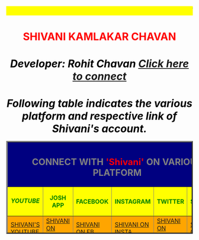 
<html>

<head>
<meta charset="UTF-8"/>

<meta name="viewport" content="width=device-width, initial-scale=1.0" />

<title>
Shivani Chavan
</title>

</head>


<body>


<H2><MARQUEE BGCOLOR = "Yellow"> WELCOME ON OFFICIAL SITE OF SHIVANI CHAVAN'S SOCIAL MEDIA MANAGEMENT SITE. </MARQUEE></H2>
 <h1><CENTER><FONT COLOR = "RED">SHIVANI KAMLAKAR CHAVAN 

<FONT COLOR="black"><H5>Developer: Rohit Chavan
<A HREF=" https://rohit-tech7.github.io/rohitinsocial/">Click here to connect</A>


<Center><H4><FONT COLOR = "black">Following table indicates the various platform and respective link of Shivani's account.

<Table BORDER="3" HEIGHT = "250" WIDTH ="900">
<TR>
<TH COLSPAN=7 BGCOLOR = "navy"> <H2> <FONT COLOR="GREY">CONNECT WITH <FONT COLOR="RED">'Shivani'</FONT> ON VARIOUS PLATFORM</FONT></H2></th>
</TR>

<TR BGCOLOR = "YELLOW"> <FONT COLOR="YELLOW">
<TH> <FONT COLOR="GREEN"><h5>YOUTUBE</h5></FONT></TH> <TH> <FONT COLOR="GREEN">JOSH APP
<TH> <FONT COLOR="GREEN">FACEBOOK <TH><FONT COLOR="GREEN">INSTAGRAM <TH><FONT COLOR="GREEN">
TWITTER<TH><FONT COLOR="GREEN">SNAPCHAT</FONT>

<TR>
<TD BGCOLOR = "ORANGE"><A HREF = "https://www.youtube.com/channel/UCG51GH13DEIeTtOsNwYlJdw/videos"> SHIVANI'S YOUTUBE</A></TD>
<TD BGCOLOR = "ORANGE"><A HREF = "https://share.myjosh.in/profile/9c4cd9be-5bf9-436b-afa7-e5dbcd9e074e?u=0x2c0b6441d4a6ff9c">SHIVANI ON JOSH</a></TD>
<TD BGCOLOR = "ORANGE"><A HREF ="https://WWW.facebook.com/profile.php?id=100078505996130">SHIVANI ON FB</A></TD>
<TD BGCOLOR = "ORANGE"><A HREF ="https://www.instagram.com/shivani_c_2008">SHIVANI ON INSTA</A></TD>
<TD BGCOLOR = "ORANGE"><A HREF = "https://twitter.com/shivanilly?t=OnuK4LxtRpNRDsiWa2PBNA&s=08">SHIVANI ON TWITTER</A></TD>
<TD BGCOLOR = "ORANGE"><A HREF = "https://www.snapchat.com/add/shivani_cha2152?share_id=uBVLBae9e8M&locale=en-GB">SHIVANI ON SNAP</A></TD>
</TR>



